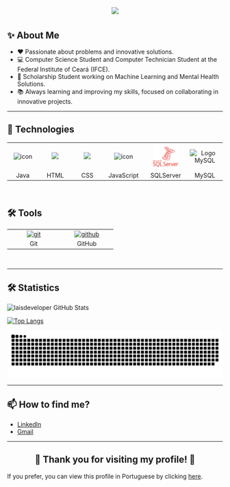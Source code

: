 <h1 align="center">
  <a href="https://git.io/typing-svg">
    <img src="https://readme-typing-svg.herokuapp.com/?color=6A5ACD&lines=Hello,+World!+🌎;Welcome!;I+am+Laís+Coutinho!;🌟+Passionate+for+Inovation!&center=true&size=30">
  </a>
</h1>

<h2 align="left">✨ About Me</h2>

<ul>
  <li>❤️ Passionate about problems and innovative solutions.</li>
  <li>💻 Computer Science Student and Computer Technician Student at the Federal Institute of Ceará (IFCE).</li>
  <li>🌱 Scholarship Student working on Machine Learning and Mental Health Solutions.</li>
  <li>📚 Always learning and improving my skills, focused on collaborating in innovative projects.</li>
</ul>

---

<h2 align="left">🤖 Technologies</h2>

<div align="center">
  <table>
    <tr>
      <td align="center" width=110>  <img src="https://techstack-generator.vercel.app/java-icon.svg" alt="icon" width="65" height="65" /> </td>
      <td align="center" width=110> <img height=60 src="https://cdn.jsdelivr.net/gh/devicons/devicon/icons/html5/html5-original.svg"/> </td>
      <td align="center" width=110> <img height=60 src="https://cdn.jsdelivr.net/gh/devicons/devicon/icons/css3/css3-original.svg"/> </td>
      <td align="center" width=110>  <img src="https://techstack-generator.vercel.app/js-icon.svg" alt="icon" width="65" height="65" /> </td>
      <td align="center" width=110>  <img align="center" alt="SQLserver" height="60" width="60" src="https://raw.githubusercontent.com/devicons/devicon/master/icons/microsoftsqlserver/microsoftsqlserver-plain-wordmark.svg">  </td>
      <td  align="center" width=110><img class="skills__logo" src="https://techstack-generator.vercel.app/mysql-icon.svg" alt="Logo MySQL"></td>
    </tr>
    <tr> 
      <td align="center" width=110>Java</td>
      <td align="center" width=110>HTML</td>
      <td align="center" width=110>CSS</td>
      <td align="center" width=110>JavaScript</td>
      <td align="center" width=110>SQLServer</td>
      <td align="center" width=110>MySQL</td>
    </tr>
  </table>
</div><br>

<h2 align="left">🛠️ Tools</h2>

<div align="center">
  <table>
    <tr>
      <td align="center" width=110> <a href="https://git-scm.com/" target="_blank"><img src="https://img.icons8.com/color/48/000000/git.png" alt="git" width="65" height="65"/></a> </td>
      <td align="center" width=110> <a href="https://github.com/" target="_blank"><img src="https://img.icons8.com/fluency/48/000000/github.png" alt="github" width="65" height="65"/></a> </td>
    </tr>
    <tr>
      <td align="center" width=110>Git</td>
      <td align="center" width=110>GitHub</td>
    </tr>
  </table>
</div><br>

---

<h2 align="left">🛠️ Statistics</h2>

![laisdeveloper GitHub Stats](https://github-readme-stats.vercel.app/api?username=laisdeveloper\&rank_icon=github\&theme=tokyonight#gh-dark-mode-only)

[![Top Langs](https://github-readme-stats.vercel.app/api/top-langs/?username=laisdeveloper&layout=donut\&theme=tokyonight#gh-dark-mode-only)](https://github.com/laisdeveloper/github-readme-stats)

![Snake animation](https://raw.githubusercontent.com/laisdeveloper/laisdeveloper/output/github-contribution-grid-snake-dark.svg)

---

<h2 align="left">📫 How to find me?</h2>

<link href="https://cdnjs.cloudflare.com/ajax/libs/font-awesome/6.0.0-beta3/css/all.min.css" rel="stylesheet">
<ul>
  <li>
    <a href="https://www.linkedin.com/in/laisdev/" target="_blank">
      <i class="fab fa-linkedin"></i>  LinkedIn
    </a>
  </li>
  <li>
    <a href="mailto:laiscc575@gmail.com">
      <i class="fas fa-envelope"></i> Gmail
    </a>
  </li>
</ul>

---

<h2 align="center">🌟 Thank you for visiting my profile! 🌟</h2>
<p>If you prefer, you can view this profile in Portuguese by clicking <a href="./README-ptBR.md">here</a>.</p>
